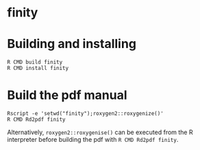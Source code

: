 # finity

# Building and installing

```
R CMD build finity
R CMD install finity
```

# Build the pdf manual

```
Rscript -e 'setwd("finity");roxygen2::roxygenize()'
R CMD Rd2pdf finity
```

Alternatively, ```roxygen2::roxygenise()``` can be executed from the R interpreter before building the pdf with ```R CMD Rd2pdf finity```.

